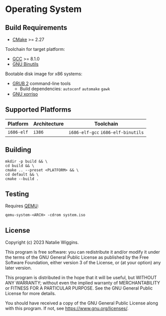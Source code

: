 # Operating System

## Build Requirements

- [CMake](https://cmake.org/) >= 2.27

Toolchain for target platform:
- [GCC](https://gcc.gnu.org/) >= 8.1.0
- [GNU Binutils](https://www.gnu.org/software/binutils/)

Bootable disk image for x86 systems:
- [GRUB 2](https://git.savannah.gnu.org/git/grub.git) command-line tools
  - Build dependencies: `autoconf` `automake` `gawk`
- [GNU xorriso](https://www.gnu.org/software/xorriso/)

## Supported Platforms

| Platform   | Architecture | Toolchain                          |
|------------|--------------|------------------------------------|
| `i686-elf` | `i386`       | `i686-elf-gcc` `i686-elf-binutils` |

## Building

```shell
mkdir -p build && \
cd build && \
cmake .. --preset <PLATFORM> && \
cd default && \
cmake --build .
```

## Testing

Requires [QEMU](https://www.qemu.org/):

```shell
qemu-system-<ARCH> -cdrom system.iso
```

## License

Copyright (c) 2023 Natalie Wiggins.

This program is free software: you can redistribute it and/or modify it under
the terms of the GNU General Public License as published by the Free Software
Foundation, either version 3 of the License, or (at your option) any later
version.

This program is distributed in the hope that it will be useful, but WITHOUT ANY
WARRANTY; without even the implied warranty of MERCHANTABILITY or FITNESS FOR A
PARTICULAR PURPOSE. See the GNU General Public License for more details.

You should have received a copy of the GNU General Public License along with
this program. If not, see <https://www.gnu.org/licenses/>.
